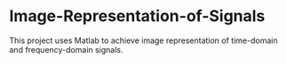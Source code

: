 # Image-Representation-of-Signals
This project uses Matlab to achieve image representation of time-domain and frequency-domain signals.
